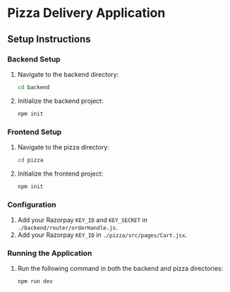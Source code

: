# Pizza Delivery Application

## Setup Instructions

### Backend Setup

1. Navigate to the backend directory:
    ```sh
    cd backend
    ```
2. Initialize the backend project:
    ```sh
    npm init
    ```

### Frontend Setup

1. Navigate to the pizza directory:
    ```sh
    cd pizza
    ```
2. Initialize the frontend project:
    ```sh
    npm init
    ```

### Configuration

1. Add your Razorpay `KEY_ID` and `KEY_SECRET` in `./backend/router/orderHandle.js`.
2. Add your Razorpay `KEY_ID` in `./pizza/src/pages/Cart.jsx`.

### Running the Application

1. Run the following command in both the backend and pizza directories:
    ```sh
    npm run dev
    ```
